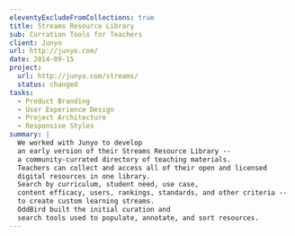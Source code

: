 ```yaml
---
eleventyExcludeFromCollections: true
title: Streams Resource Library
sub: Curration Tools for Teachers
client: Junyo
url: http://junyo.com/
date: 2014-09-15
project:
  url: http://junyo.com/streams/
  status: changed
tasks:
  - Product Branding
  - User Experience Design
  - Project Architecture
  - Responsive Styles
summary: |
  We worked with Junyo to develop
  an early version of their Streams Resource Library --
  a community-currated directory of teaching materials.
  Teachers can collect and access all of their open and licensed
  digital resources in one library.
  Search by curriculum, student need, use case,
  content efficacy, users, rankings, standards, and other criteria --
  to create custom learning streams.
  OddBird built the initial curation and
  search tools used to populate, annotate, and sort resources.
---
```

